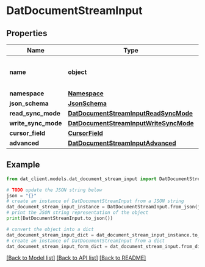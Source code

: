 # DatDocumentStreamInput


## Properties

Name | Type | Description | Notes
------------ | ------------- | ------------- | -------------
**name** | **object** | The name of the document stream. | 
**namespace** | [**Namespace**](Namespace.md) |  | [optional] 
**json_schema** | [**JsonSchema**](JsonSchema.md) |  | [optional] 
**read_sync_mode** | [**DatDocumentStreamInputReadSyncMode**](DatDocumentStreamInputReadSyncMode.md) |  | [optional] 
**write_sync_mode** | [**DatDocumentStreamInputWriteSyncMode**](DatDocumentStreamInputWriteSyncMode.md) |  | [optional] 
**cursor_field** | [**CursorField**](CursorField.md) |  | [optional] 
**advanced** | [**DatDocumentStreamInputAdvanced**](DatDocumentStreamInputAdvanced.md) |  | [optional] 

## Example

```python
from dat_client.models.dat_document_stream_input import DatDocumentStreamInput

# TODO update the JSON string below
json = "{}"
# create an instance of DatDocumentStreamInput from a JSON string
dat_document_stream_input_instance = DatDocumentStreamInput.from_json(json)
# print the JSON string representation of the object
print(DatDocumentStreamInput.to_json())

# convert the object into a dict
dat_document_stream_input_dict = dat_document_stream_input_instance.to_dict()
# create an instance of DatDocumentStreamInput from a dict
dat_document_stream_input_form_dict = dat_document_stream_input.from_dict(dat_document_stream_input_dict)
```
[[Back to Model list]](../README.md#documentation-for-models) [[Back to API list]](../README.md#documentation-for-api-endpoints) [[Back to README]](../README.md)



